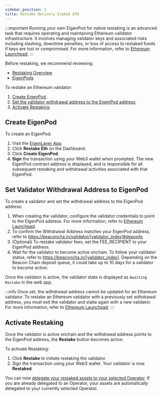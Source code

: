 ```yaml
---
sidebar_position: 2
title: Restake Natively Staked ETH
---
```


:::important
Running your own EigenPod for native restaking is an advanced task that requires operating and maintaining Ethereum validator infrastructure.
It involves managing validator keys and associated risks including slashing, downtime penalties, or loss of access to
restaked funds if keys are lost or compromised. For more information, refer to [Ethereum Launchpad](https://launchpad.ethereum.org/en/).
:::

Before restaking, we recommend reviewing: 
* [Restaking Overview](../../../concepts/overview.md)
* [EigenPods](../../../concepts/eigenpod.md)

To restake an Ethereum validator:
1. [Create EigenPod](#create-eigenpod). 
2. [Set the validator withdrawal address to the EigenPod address](#set-validator-withdrawal-address-to-eigenpod).
3. [Activate Restaking](#activate-restaking).

## Create EigenPod

To create an EigenPod:
1. Visit the [EigenLayer App](https://app.eigenlayer.xyz/).
1. Click **Restake Eth** on the Dashboard.
1. Click **Create EigenPod**.
1. **Sign** the transaction using your Web3 wallet when prompted. The new EigenPod contract address is displayed, and 
is responsible for all subsequent restaking and withdrawal activities associated with that EigenPod.


## Set Validator Withdrawal Address to EigenPod

To create a validator and set the withdrawal address to the EigenPod address:
1. When creating the validator, configure the validator credentials to point to the EigenPod address. For more information, refer to [Ethereum Launchpad](https://launchpad.ethereum.org/en/withdrawals#enabling-withdrawals).
1. To confirm the Withdrawal Address matches your EigenPod address, refer to https://beaconcha.in/validator/[validator_index]#deposits
1. (Optional) To restake validator fees, set the FEE_RECIPIENT to your EigenPod address.
1. Wait for the validator to become active onchain. To follow your validator status, refer to https://beaconcha.in/[validator_index].
Depending on the Beacon Chain deposit queue, it could take up to 10 days for a validator to become active. 

Once the validator is active, the validator state is displayed as `Awaiting Restake` in the web app.

:::info
Once set, the withdrawal address cannot be updated for an Ethereum validator. To restake an Ethereum validator with a previously
set withdrawal address, you must exit the validator and stake again with a new validator. For more information, refer to [Ethereum Launchpad](https://launchpad.ethereum.org/en/withdrawals#enabling-withdrawals).
:::

## Activate Restaking

Once the validator is active onchain and the withdrawal address points to the EigenPod address, the **Restake** button becomes active.

To activate Restaking:
1. Click **Restake** to initiate restaking the validator.
1. Sign the transaction using your Web3 wallet. Your validator is now **Restaked**.

You can now [delegate your restaked assets to your selected Operator](delelgate-undelegate.md). If you are already delegated to an Operator, your 
assets are automatically delegated to your currently selected Operator.
